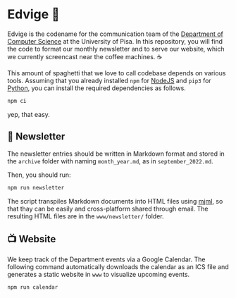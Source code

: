 # Edvige 🦉

Edvige is the codename
for the communication team
of the [Department of Computer Science](https://di.unipi.it)
at the University of Pisa.
In this repository,
you will find the code
to format our monthly newsletter
and to serve our website,
which we currently screencast
near the coffee machines. ☕

This amount of spaghetti
that we love to call codebase
depends on various tools.
Assuming that you already installed
`npm` for
[NodeJS](https://nodejs.org/en/)
and `pip3` for
[Python](https://www.python.org/),
you can install the required dependencies
as follows.

```bash
npm ci
```

yep, that easy.

## 📰 Newsletter

The newsletter entries
should be written
in Markdown format
and stored in the `archive` folder
with naming `month_year.md`,
as in `september_2022.md`.

Then, you should run:

```bash
npm run newsletter 
```

The script transpiles Markdown documents
into HTML files using [mjml](https://mjml.io/),
so that thay can be easily and cross-platform
shared through email.
The resulting HTML files are in the
`www/newsletter/` folder.

## 📺 Website

We keep track of the Department events
via a Google Calendar.
The following command automatically downloads
the calendar as an ICS file and generates
a static website in `www` to visualize
upcoming events.

```bash
npm run calendar
```
